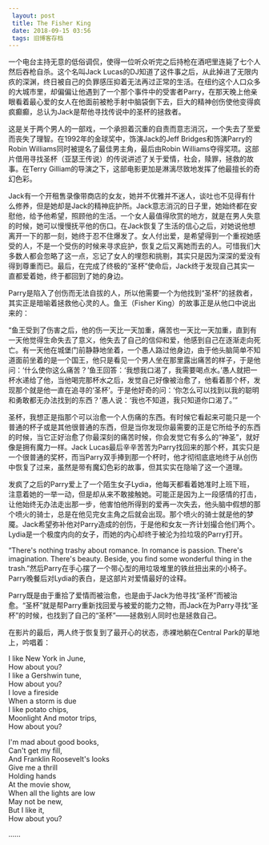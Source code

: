 ```yaml
---
 layout: post
 title: The Fisher King
 date: 2018-09-15 03:56
 tags: 旧博客存档
---
```

一个电台主持无意的低俗调侃，使得一位听众听完之后持枪在酒吧里连毙了七个人然后吞枪自杀。这个名叫Jack
Lucas的DJ知道了这件事之后，从此掉进了无限内疚的深渊，终日被自己的负罪感压抑着无法再过正常的生活。在纽约这个人口众多的大城市里，却偏偏让他遇到了一个那个事件中的受害者Parry，在那天晚上他亲眼看着最心爱的女人在他面前被枪手射中脑袋倒下去，巨大的精神创伤使他变得疯疯癫癫，总认为Jack是帮他寻找传说中的圣杯的拯救者。

这是关于两个男人的一部戏，一个承担着沉重的自责而意志消沉，一个失去了至爱而丧失了理智。在1992年的金球奖中，饰演Jack的Jeff
Bridges和饰演Parry的Robin Williams同时被提名了最佳男主角，最后由Robin
Williams夺得奖项。这部片借用寻找圣杯（亚瑟王传说）的传说讲述了关于爱情，社会，赎罪，拯救的故事。在Terry
Gilliam的导演之下，这部电影更加是淋漓尽致地发挥了他最擅长的奇幻色彩。

Jack有一个开租售录像带商店的女友，她并不优雅并不迷人，谈吐也不见得有什么修养，但是她却是Jack的精神庇护所。Jack意志消沉的日子里，她始终都在安慰他，给予他希望，照顾他的生活。一个女人最值得欣赏的地方，就是在男人失意的时候，她可以慢慢抚平他的伤口。在Jack恢复了生活的信心之后，对她说他想离开一下的那一刻，她终于忍不住爆发了。女人付出爱，是希望得到一个重视她感受的人，不是一个受伤的时候来寻求庇护，恢复之后又离她而去的人。可惜我们大多数人都会忽略了这一点，忘记了女人的埋怨和挑剔，其实只是因为深深的爱没有得到尊重而已。最后，在完成了终极的“圣杯”使命后，Jack终于发现自己其实一直都爱着她，终于都回到了她的身边。

Parry是陷入了创伤而无法自拔的人，所以他需要一个为他找到“圣杯”的拯救者，其实正是暗喻着拯救他心灵的人。鱼王（Fisher
King）的故事正是从他口中说出来的：

“鱼王受到了伤害之后，他的伤一天比一天加重，痛苦也一天比一天加重，直到有一天他觉得生命失去了意义，他失去了自己的信仰和爱，他感到自己在逐渐走向死亡。有一天他在城堡门前静静地坐着，一个愚人路过他身边，由于他头脑简单不知道面前坐着的是一个国王，他只是看见一个男人坐在那里露出痛苦的样子，于是他问：‘什么使你这么痛苦？’鱼王回答：‘我想我口渴了，我需要喝点水。’愚人就把一杯水递给了他，当他喝完那杯水之后，发觉自己好像被治愈了，他看着那个杯，发现那个就是他一直在追寻的‘圣杯’。于是他好奇的问：‘你怎么可以找到以我的聪明和勇敢都无办法找到的东西？’愚人说：‘我也不知道，我只知道你口渴了。’”

圣杯，我想正是指那个可以治愈一个人伤痛的东西。有时候它看起来可能只是一个普通的杯子或是其他很普通的东西，但是当你发现你最需要的正是它所给予的东西的时候，当它正好治愈了你最深刻的痛苦时候，你会发觉它有多么的“神圣”，就好像是拥有魔力一样。Jack
Lucas最后辛辛苦苦为Parry找回来的那个杯，其实只是一个很普通的奖杯，而当Parry双手捧到那一个杯时，他才彻彻底底地终于从创伤中恢复了过来，虽然是带有魔幻色彩的故事，但其实实在隐喻了这一个道理。

发疯了之后的Parry爱上了一个陌生女子Lydia，他每天都看着她准时上班下班，注意着她的一举一动，但是却从来不敢接触她。可能正是因为上一段感情的打击，让他始终无办法走出那一步，他害怕他所得到的爱再一次失去，他头脑中假想的那个喷火的骑士，总是在他见完女主角之后就会出现。那个喷火的骑士就是他的梦魇。Jack希望弥补他对Parry造成的创伤，于是他和女友一齐计划撮合他们两个。Lydia是一个极度内向的女子，而她的内心却终于被沦为捡垃圾的Parry打开。  
  
“There's nothing trashy about romance. In romance is passion. There's
imagination. There's beauty. Beside, you find some wonderful thing in the
trash.”然后Parry在手心摆了一个带心型的用垃圾堆里的铁丝扭出来的小椅子。Parry晚餐后对Lydia的表白，是这部片对爱情最好的诠释。

Parry既是由于重拾了爱情而被治愈，也是由于Jack为他寻找“圣杯”而被治愈。“圣杯”就是帮Parry重新找回爱与被爱的能力之物，而Jack在为Parry寻找“圣杯”的时候，也找到了自己的“圣杯”——拯救别人同时也是拯救自己。

在影片的最后，两人终于恢复到了最开心的状态，赤裸地躺在Central Park的草地上，吟唱着：

I like New York in June,  
How about you?  
I like a Gershwin tune,  
How about you?  
I love a fireside  
When a storm is due  
I like potato chips,  
Moonlight And motor trips,  
How about you?

I'm mad about good books,  
Can't get my fill,  
And Franklin Roosevelt's looks  
Give me a thrill  
Holding hands  
At the movie show,  
When all the lights are low  
May not be new,  
But I like it,  
How about you?

......

